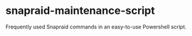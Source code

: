 # snapraid-maintenance-script
Frequently used Snapraid commands in an easy-to-use Powershell script. 
